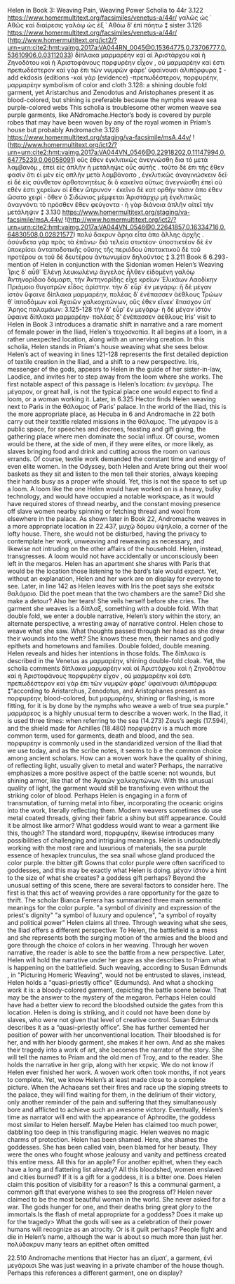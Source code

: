 Helen in Book 3: Weaving Pain, Weaving Power
Scholia to 44r
3.122 https://www.homermultitext.org/facsimiles/venetus-a/44r/ γαλῶς ὡς ᾿ Αθῶς καὶ διαίρεσις γαλόῳ ὡς ἐξ ᾿ Αθόω δ‘ ἐπὶ πόητω ⁑ sister 3.126 https://www.homermultitext.org/facsimiles/venetus-a/44r/ (http://www.homermultitext.org/ict2/?urn=urn:cite2:hmt:vaimg.2017a:VA044RN_0045@0.15364775,0.73706777,0.53610906,0.03112033) δίπλακα μαρμαρέην καὶ αἱ Ἀριστάρχου καὶ ἡ Ζηνοδότου καὶ ἡ Ἀριστοφάνους πορφυρέην εἶχον , οὐ μαρμαρέην καὶ ἐστι πρεπωδέστερον καὶ γὰρ ἐπι τῶν νυμφῶν φάρε’ ὑφαίνουσι ἀλιπόρφυρα ⁑ -add ekdosis (editions -καὶ γὰρ (evidence) -πρεπωδέστερον, πορφυρέην, μαρμαρέην symbolism of color and cloth 3.128: a shining double fold garment, yet Aristarchus and Zenodotus and Aristophanes present it as blood-colored, but shining is preferable because the nymphs weave sea purple-colored webs This scholia is troublesome other women weave sea purple garments, like ANdromache.Hector’s body is covered by purple robes that may have been woven by any of the royal women in Priam’s house but probably Andromache 3.128 https://www.homermultitext.org/staging/va-facsimile/msA.44v/ !(http://www.homermultitext.org/ict2/?urn=urn:cite2:hmt:vaimg.2017a:VA044VN_0546@0.22918202,0.11147994,0.64775239,0.06058091) οὕς ἔθεν ἐγκλιτικῶς ἀνεγνώσθη δια τὸ μετὰ λαμβανόμ , ἐπεὶ εἰς ἁπλῆν ἡ μετάληψις οὗς αὐτῆς . τοῦτο δὲ ἐπι τῆς ἔθεν φασὶν ὅτι εἰ μὲν εἰς απλῆν μετὰ λαμβάνοιτο , ἐγκλιτικῶς ἀναγινώσκειν δεῖ· εἰ δὲ εἰς σύνθετον ὀρθοτονητέως δι ὃ κακεῖνα οὕτως ἀνεγνώσθη ἐπεὶ οὐ εθέν ἐστι χερείων οἱ ἕθεν ὤτρυνον · ἐκεῖνο δὲ κατ ορθὴν τάσιν ἀπο έθεν ὤσατο χειρί · ὅθεν ὁ Σιδώνιος μέμφεται Ἀριστάρχῳ μὴ ἐγκλιτικῶς ἀναγνόντι τὸ πρόσθεν ἕθεν φεύγοντα · ἡ γὰρ διάνοια ἁπλῆν αἰτεῖ τὴν μετάληψιν ⁑ 3.130 https://www.homermultitext.org/staging/va-facsimile/msA.44v/ !(http://www.homermultitext.org/ict2/?urn=urn:cite2:hmt:vaimg.2017a:VA044VN_0546@0.22641857,0.16334716,0.64830508,0.02821577) πολύ δακρυν ἅρηα εἶτα ἀπο ἄλλης ἀρχῆς . ἀσύνδετα γὰρ πρὸς τὰ ἐπάνω· διὸ τελεία στικτέον· ὑποστικτέον δὲ ἐν ὑποκρίσει ἀνταποδοτικῆς οὔσης τῆς περιόδου ὑποτακτικοῦ δὲ τοῦ προτέρου οι τοῦ δὲ δευτέρου ἀντωνυμίαν δηλοῦντος ⁑ 3.211 Book 6 6.293- mention of Helen in conjunction with the Sidonian women Helen’s Weaving Ἶρις δ᾽ αὖθ᾽ Ἑλένῃ λευκωλένῳ ἄγγελος ἦλθεν εἰδομένη γαλόῳ Ἀντηνορίδαο δάμαρτι, τὴν Ἀντηνορίδης εἶχε κρείων Ἑλικάων Λαοδίκην Πριάμοιο θυγατρῶν εἶδος ἀρίστην. τὴν δ᾽ εὗρ᾽ ἐν μεγάρῳ: ἣ δὲ μέγαν ἱστὸν ὕφαινε δίπλακα μαρμαρέην, πολέας δ᾽ ἐνέπασσεν ἀέθλους Τρώων θ᾽ ἱπποδάμων καὶ Ἀχαιῶν χαλκοχιτώνων, οὕς ἑθεν εἵνεκ᾽ ἔπασχον ὑπ᾽ Ἄρηος παλαμάων:
3.125-128 τὴν δ’ εὗρ’ ἐν μεγάρῳ· ἡ δὲ μέγαν ἱ̈στὸν ὕφαινε δίπλακα μαρμαρέην· πολέας δ’ ἐνέπασσεν ἀέθλους 
Iris' visit to Helen in Book 3 introduces a dramatic shift in narrative and a rare moment of female power in the Iliad, Helen's τειχοσκοπία. It all begins at a loom, in a rather unexpected location, along with an unnerving creation. In this scholia, Helen stands in Priam's house weaving what she sees below. Helen’s act of weaving in lines 121-128 represents the first detailed depiction of textile creation in the Iliad, and a shift to a new perspective. Iris, messenger of the gods, appears to Helen in the guide of her sister-in-law, Laodice, and invites her to step away from the loom where she works.
The first notable aspect of this passage is Helen’s location: ἐν μεγάρῳ. The μέγαρον, or great hall, is not the typical place one would expect to find a loom, or a woman working it. Later, in 6.325 Hector finds Helen weaving next to Paris in the θάλαμος of Paris’ palace. In the world of the Iliad, this is the more appropriate place, as Hecuba in 6 and Andromache in 22 both carry out their textitle related missions in the θάλαμος. The μέγαρον is a public space, for speeches and decrees, feasting and gift giving, the gathering place where men dominate the social influx. Of course, women would be there, at the side of men, if they were elites, or more likely, as slaves bringing food and drink and cutting across the room on various errands. Of course, textile work demanded the constant time and energy of even elite women. In the Odyssey, both Helen and Arete bring out their wool baskets as they sit and listen to the men tell their stories, always keeping their hands busy as a proper wife should. Yet, this is not the space to set up a loom. A loom like the one Helen would have worked on is a heavy, bulky technology, and would have occupied a notable workspace, as it would have required stores of thread nearby, and the constant moving presence off slave women nearby spinning or fetching thread and wool from elsewhere in the palace. As shown later in Book 22, Andromache weaves in a more appropriate location in 22.437, μυχῷ δόμου ὑψηλοῖο, a corner of the lofty house. There, she would not be disturbed, having the privacy to contemplate her work, unweaving and reweaving as necessary, and likewise not intruding on the other affairs of the household. Helen, instead, transgresses. A loom would not have accidentally or unconsciously been left in the megaros. Helen has an apartment she shares with Paris that would be the location those listening to the bard’s tale would expect. Yet, without an explanation, Helen and her work are on display for everyone to see. Later, in line 142 as Helen leaves with Iris the poet says she exitsἐκ θαλάμοιο. Did the poet mean that the two chambers are the same? Did she make a detour? Also her tears! She veils herself before she cries.
 The garment she weaves is a δίπλαξ, something with a double fold. With that double fold, we enter a double narrative, Helen’s story within the story, an alternate perspective, a wresting away of narrative control. Helen chose to weave what she saw. What thoughts passed through her head as she drew their wounds into the weft? She knows these men, their names and godly epithets and hometowns and families. Double folded, double meaning. Helen reveals and hides her intentions in those folds. 
The δίπλακα is described in the Venetus as μαρμαρέην, shining double-fold cloak. Yet, the scholia comments  δίπλακα μαρμαρέην καὶ αἱ Ἀριστάρχου καὶ ἡ Ζηνοδότου καὶ ἡ Ἀριστοφάνους πορφυρέην εἶχον , οὐ μαρμαρέην καὶ ἐστι πρεπωδέστερον καὶ γὰρ ἐπι τῶν νυμφῶν φάρε’ ὑφαίνουσι ἀλιπόρφυρα ⁑“according to Aristarchus, Zenodotus, and Aristophanes present as πορφυρέην, blood-colored, but μαρμαρέην, shining or flashing, is more fitting, for it is by done by the nymphs who weave a web of true sea purple.”  μαρμάρεος is a highly unusual term to describe a woven work. In the Iliad, it is used three times: when referring to the sea (14.273) Zeus’s aegis (17.594), and the shield made for Achilles (18.480) πορφυρέην is a much more common term, used for garments, death and blood, and the sea. πορφυρέην is commonly used in the standaridized version of the Iliad that we use today, and as the scribe notes, it seems to b e the common choice among ancient scholars.  How can a woven work have the quality of shining, of reflecting light, usually given to metal and water? Perhaps, the narrative emphasizes a more positive aspect of the battle scene: not wounds, but shining armor, like that of the Ἀχαιῶν χαλκοχιτώνων. With this unusual quality of light, the garment would still be transfixing even without the striking color of blood. Perhaps Helen is engaging in a form of transmutation, of turning metal into fiber, incorporating the oceanic origins into the work, literally reflecting them. Modern weavers sometimes do use metal coated threads, giving their fabric a shiny but stiff appearance. Could it be almost like armor? What goddess would want to wear a garment like this, though? 
The standard word, πορφυρέην, likewise introduces  many possibilities of challenging and intriguing meanings. Helen is undoubtedly working with the most rare and luxurious of materials, the sea purple essence of hexaplex trunculus, the sea snail whose gland produced the color purple.
the bitter gift
Gowns that color purple were often sacrificed to goddesses, and this may be exactly what Helen is doing. μέγαν ἱ̈στὸν a hint to the size of what she creates? a goddess gift perhaps? 
Beyond the unusual setting of this scene, there are several factors to consider here. The first is that this act of weaving provides a rare opportunity for the gaze to thrift. The scholar Bianca Ferrera has summarized three main semantic meanings for the color purple. "a symbol of divinity and expression of the priest's dignity" "a symbol of luxury and opulence", "a symbol of royalty and political power" Helen claims all three. Through weaving what she sees, the Iliad offers a different perspective: To Helen, the battlefield is a mess and she represents both the surging motion of the armies and the blood and gore through the choice of colors in her weaving. Through her woven narrative, the reader is able to see the battle from a new perspective. Later, Helen will hold the narrative under her gaze as she describes to Priam what is happening on the battlefield. Such weaving, according to Susan Edmunds , in "Picturing Homeric Weaving", would not be entrusted to slaves, instead, Helen holds a "quasi-priestly office" (Edumunds). And what a shocking work it is: a bloody-colored garment, depicting the battle scene below. That may be the answer to the mystery of the megaron. Perhaps Helen could have had a better view to record the bloodshed outside the gates from this location. Helen is doing is striking, and it could not have been done by slaves, who were not given that level of creative control. Susan Edmunds describes it as a “quasi-priestly office”. She has further cemented her position of power with her unconventional location. Their bloodshed is for her, and with her bloody garment, she makes it her own. And as she makes their tragedy into a work of art, she becomes the narrator of the story. She will tell the names to Priam and the old men of Troy, and to the reader. She holds the narrative in her grip, along with her κερκίς. 
We do not know if Helen ever finished her work. A woven work often took months, if not years to complete. Yet, we know Helen’s at least made close to a complete picture. When the Achaeans set their fires and race up the sloping streets to the palace, they will find waiting for them, in the delirium of their victory, only another reminder of the pain and suffering that they simultaneously bore and afflicted to achieve such an awesome victory. Eventually, Helen’s time as narrator will end with the appearance of Aphrodite, the goddess most similar to Helen herself. Maybe Helen has claimed too much power, dabbling too deep in this transfiguring magic. Helen weaves no magic charms of protection. 
Helen has been shamed. Here, she shames the goddesses. She has been called vain, been blamed for her beauty. They were the ones who fought whose jealousy and vanity and pettiness created this entire mess. All this for an apple? For another epithet, when they each have a long and flattering list already? All this bloodshed, women enslaved and cities burned? If it is a gift for a goddess, it is a bitter one.
Does Helen claim this position of visibility for a reason? Is this a communal garment, a common gift that everyone wishes to see the progress of? Helen never claimed to be the most beautiful woman in the world. She never asked for a war. The gods hunger for one, and their deaths bring great glory to the immortals.Is the flash of metal appropriate for a goddess? Does it make up for the tragedy> What the gods will see as a celebration of their power humans will recognize as an atrocity. Or is it guilt perhaps? People fight and die in Helen’s name, although the war is about so much more than just her. 
πολύδακρυν many tears an epithet often omitted


22.510 Andromache mentions that Hector has an εἵματ᾽, a garment, ἐνὶ μεγάροισι She was just weaving in a private chamber of the house though. Perhaps this references a different garment, one on display?
